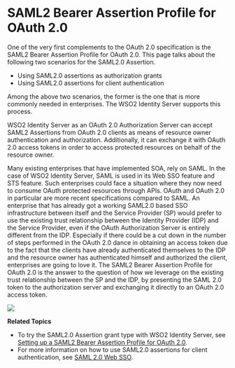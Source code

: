# SAML2 Bearer Assertion Profile for OAuth 2.0

One of the very first complements to the OAuth 2.0 specification is the
SAML2 Bearer Assertion Profile for OAuth 2.0. This page talks about the
following two scenarios for the SAML2.0 Assertion.

-   Using SAML2.0 assertions as authorization grants
-   Using SAML2.0 assertions for client authentication

Among the above two scenarios, the former is the one that is more
commonly needed in enterprises. The WSO2 Identity Server supports this
process.

WSO2 Identity Server as an OAuth 2.0 Authorization Server can accept
SAML2 Assertions from OAuth 2.0 clients as means of resource owner
authentication and authorization. Additionally, it can exchange it with
OAuth 2.0 access tokens in order to access protected resources on behalf
of the resource owner.

Many existing enterprises that have implemented SOA, rely on SAML. In
the case of WSO2 Identity Server, SAML is used in its Web SSO feature
and STS feature. Such enterprises could face a situation where they now
need to consume OAuth protected resources through APIs. OAuth and OAuth
2.0 in particular are more recent specifications compared to SAML. An
enterprise that has already got a working SAML2.0 based SSO
infrastructure between itself and the Service Provider (SP) would prefer
to use the existing trust relationship between the Identity Provider
(IDP) and the Service Provider, even if the OAuth Authorization Server
is entirely different from the IDP. Especially if there could be a cut
down in the number of steps performed in the OAuth 2.0 dance in
obtaining an access token due to the fact that the clients have already
authenticated themselves to the IDP and the resource owner has
authenticated himself and authorized the client, enterprises are going
to love it. The SAML2 Bearer Assertion Profile for OAuth 2.0 is the
answer to the question of how we leverage on the existing trust
relationship between the SP and the IDP, by presenting the SAML 2.0
token to the authorization server and exchanging it directly to an OAuth
2.0 access token.

![]( ../../assets/img/103329619/103329620.jpg)

**Related Topics**

-   To try the SAML2.0 Assertion grant type with WSO2 Identity Server,
    see [Setting up a SAML2 Bearer Assertion Profile for OAuth
    2.0](_Setting_up_a../../using-wso2-identity-server/saml2-bearer-assertion-profile-for-oauth-2.0).
-   For more information on how to use SAML2.0 assertions for client
    authentication, see [SAML 2.0 Web SSO](_SAML_2.0_Web_SSO_).
